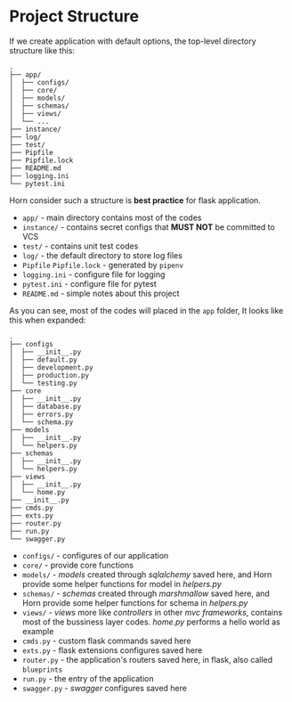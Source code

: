 # Project Structure

If we create application with default options, the top-level directory structure
like this:

```console
.
├── app/
│  ├── configs/
│  ├── core/
│  ├── models/
│  ├── schemas/
│  ├── views/
│  └── ...
├── instance/
├── log/
├── test/
├── Pipfile
├── Pipfile.lock
├── README.md
├── logging.ini
└── pytest.ini
```

Horn consider such a structure is **best practice** for flask application.

- `app/` - main directory contains most of the codes
- `instance/` - contains secret configs that **MUST NOT** be committed to VCS
- `test/` - contains unit test codes
- `log/` - the default directory to store log files
- `Pipfile` `Pipfile.lock` - generated by `pipenv`
- `logging.ini` - configure file for logging
- `pytest.ini` - configure file for pytest
- `README.md` - simple notes about this project


As you can see, most of the codes will placed in the `app` folder, It looks like this
when expanded:

```console
.
├── configs
│  ├── __init__.py
│  ├── default.py
│  ├── development.py
│  ├── production.py
│  └── testing.py
├── core
│  ├── __init__.py
│  ├── database.py
│  ├── errors.py
│  └── schema.py
├── models
│  ├── __init__.py
│  └── helpers.py
├── schemas
│  ├── __init__.py
│  └── helpers.py
├── views
│  ├── __init__.py
│  └── home.py
├── __init__.py
├── cmds.py
├── exts.py
├── router.py
├── run.py
└── swagger.py
```

- `configs/` - configures of our application
- `core/` - provide core functions
- `models/` - *models* created through *sqlalchemy* saved here, and Horn
  provide some helper functions for model in *helpers.py*
- `schemas/` - *schemas* created through *marshmallow* saved here, and Horn
  provide some helper functions for schema in *helpers.py*
- `views/` - *views* more like *controllers* in other *mvc frameworks*, contains
  most of the bussiness layer codes. *home.py* performs a hello world as example
- `cmds.py` - custom flask commands saved here
- `exts.py` - flask extensions configures saved here
- `router.py` - the application's routers saved here, in flask, also called `blueprints`
- `run.py` - the entry of the application
- `swagger.py` - *swagger* configures saved here
